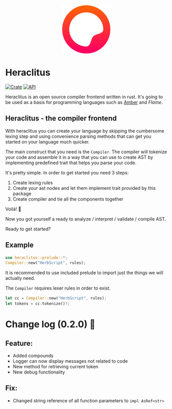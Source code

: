 <div align="center">
    <img src="images/logo.png" width="150">
</div>

# Heraclitus

[![Crate](https://img.shields.io/crates/v/heraclitus-compiler.svg)](https://crates.io/crates/heraclitus-compiler)
[![API](https://docs.rs/rand/badge.svg)](https://docs.rs/heraclitus-compiler/)


Heraclitus is an open source compiler frontend written in rust. It's going to be used as a basis for programming languages such as [Amber](https://amber-lang.cc) and *Flame*.

## Heraclitus - the compiler frontend

With heraclitus you can create your language by skipping the cumbersome lexing step
and using convenience parsing methods that can get you started on your language much quicker.

The main construct that you need is the `Compiler`. The compiler will tokenize your code and assemble it
in a way that you can use to create AST by implementing predefined trait that helps you parse your code.

It's pretty simple. In order to get started you need 3 steps:
1. Create lexing rules
2. Create your ast nodes and let them implement trait provided by this package
3. Create compiler and tie all the components together

Voilá! 🎉

Now you got yourself a ready to analyze / interpret / validate / compile AST.

Ready to get started?

## Example
```rust
use heraclitus::prelude::*;
Compiler::new("HerbScript", rules);
```
It is recommended to use included prelude to import just the things we will actually need.

The `Compiler` requires lexer rules in order to exist.

```rust
let cc = Compiler::new("HerbScript", rules);
let tokens = cc.tokenize()?;
```

# Change log (0.2.0) 🚀

## Feature:
- Added compounds
- Logger can now display messages not related to code
- New method for retrieving current token
- New debug functionality

## Fix:
- Changed string reference of all function parameters to `impl AsRef<str>`
